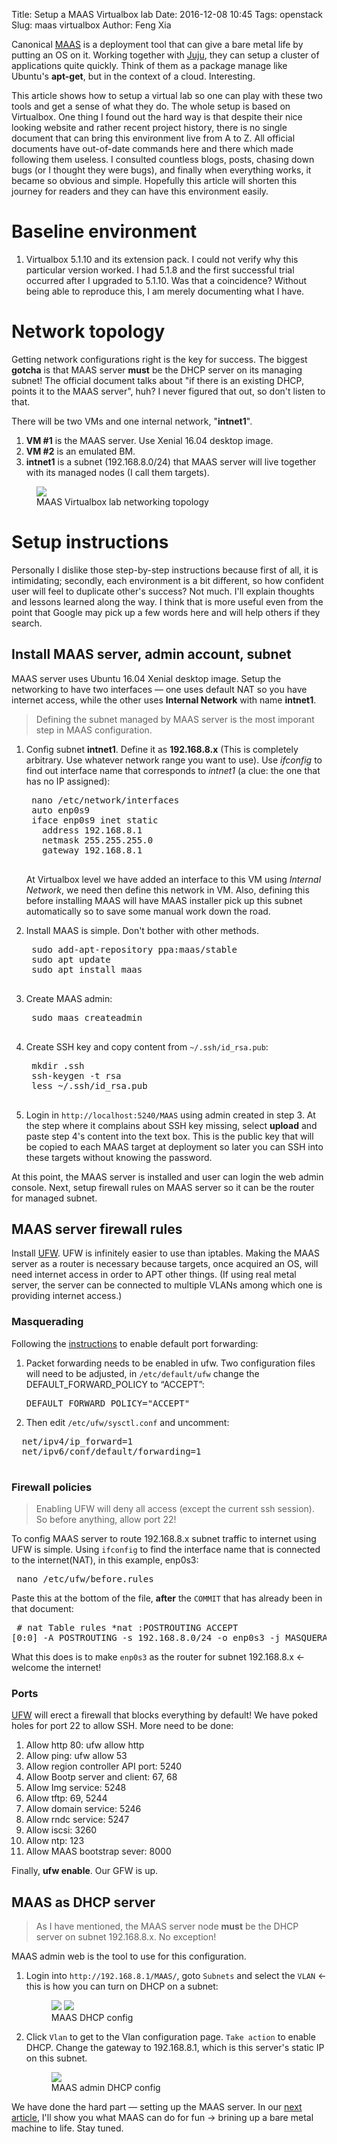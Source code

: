 Title: Setup a MAAS Virtualbox lab
Date: 2016-12-08 10:45
Tags: openstack
Slug: maas virtualbox
Author: Feng Xia

Canonical [MAAS][1] is a deployment tool that can give a bare metal life by putting an OS on it. Working together with [Juju][2], they can setup a cluster of applications quite quickly. Think of them as a package manage like Ubuntu's **apt-get**, but in the context of a cloud. Interesting.

[1]: http://maas.io/
[2]: https://www.ubuntu.com/cloud/juju

This article shows how to setup a virtual lab so one can play with these two tools and get a sense of what they do. The whole setup is based on Virtualbox. One 
thing I found out the hard way is that despite their nice looking website and rather recent project history, there is no single document that can bring this environment live from A to Z. All official documents have out-of-date commands here and there which made following them useless. I consulted countless blogs, posts, chasing down bugs (or I thought they were bugs), and finally when everything works, it became so obvious and simple. Hopefully this article will shorten this journey for readers and they can have this environment easily.


# Baseline environment

1. Virtualbox 5.1.10 and its extension pack. I could not verify why this particular version worked. I had 5.1.8 and the first successful trial occurred after I upgraded to 5.1.10. Was that a coincidence? Without being able to reproduce this, I am merely documenting what I have.

# Network topology

Getting network configurations right is the key for success. The biggest **gotcha** is that MAAS server **must** be the DHCP server on its managing subnet! The official document talks about "if there is an existing DHCP, points it to the MAAS server", huh? I never figured that out, so don't listen to that.

There will be two VMs and one internal network, "**intnet1**".

1. **VM #1** is the MAAS server. Use Xenial 16.04 desktop image.
2. **VM #2** is an emulated BM. 
3. **intnet1** is a subnet (192.168.8.0/24) that MAAS server will live together with its managed nodes (I call them targets).

<figure class="row">
<img src="/images/maas_networking_topology.png" class="center-block img-responsive" />
<figcaption>MAAS Virtualbox lab networking topology</figcaption>
</figure>

# Setup instructions

Personally I dislike those step-by-step instructions because first of all, it is intimidating; secondly, each environment is a bit different, so how confident user will feel to duplicate other's success? Not much. I'll explain thoughts and lessons learned along the way. I think that is more useful even from the point that Google may pick up a few words here and will help others if they search.

## Install MAAS server, admin account, subnet

MAAS server uses Ubuntu 16.04 Xenial desktop image. Setup the networking to have two interfaces &mdash; one uses
default NAT so you have internet access, while the other uses **Internal Network** with name **intnet1**.

> Defining the subnet managed by MAAS server is the most imporant step in MAAS configuration. 

1. Config subnet **intnet1**. Define it as **192.168.8.x** (This is completely arbitrary. Use whatever
   network range you want to use). Use _ifconfig_ to find out interface name that corresponds
   to _intnet1_ (a clue: the one that has no IP assigned):

    <pre class="brush:bash;">
    nano /etc/network/interfaces
    auto enp0s9
    iface enp0s9 inet static
      address 192.168.8.1
      netmask 255.255.255.0
      gateway 192.168.8.1
    </pre>

    At Virtualbox level we have added an interface to this VM using _Internal Network_, we need then define this network in VM. Also, defining this before installing MAAS will have MAAS installer pick up this subnet automatically so to save some manual work down the road.

2. Install MAAS is simple. Don't bother with other methods.
    <pre class="brush:bash;">
    sudo add-apt-repository ppa:maas/stable
    sudo apt update
    sudo apt install maas
    </pre>

3. Create MAAS admin: 
    <pre class="brush:bash;">
    sudo maas createadmin
    </pre>

4. Create SSH key and copy content from `~/.ssh/id_rsa.pub`:
    <pre class="brush:bash;">
    mkdir .ssh
    ssh-keygen -t rsa
    less ~/.ssh/id_rsa.pub
    </pre>

5. Login in `http://localhost:5240/MAAS` using admin created in step 3. At
    the step where it complains about SSH key missing, select
    **upload** and paste step 4's content into the text box. This is
    the public key that will be copied to each MAAS target at
    deployment so later you can SSH into these targets without knowing
    the password.

At this point, the MAAS server is installed and user can login the web
admin console. Next, setup firewall rules on MAAS server so it can be
the router for managed subnet.

## MAAS server firewall rules

Install [UFW][]. UFW is infinitely easier to use than iptables. Making
the MAAS server as a router is necessary because targets, once
acquired an OS, will need internet access in order to APT other
things. (If using real metal server, the server can be connected to
multiple VLANs among which one is providing internet access.)

[UFW]: https://help.ubuntu.com/community/UFW

### Masquerading

Following the [instructions][4] to enable default port forwarding:

[4]: https://help.ubuntu.com/lts/serverguide/firewall.html

1. Packet forwarding needs to be enabled in ufw. Two configuration
   files will need to be adjusted, in `/etc/default/ufw` change the
   DEFAULT_FORWARD_POLICY to “ACCEPT”:
   <pre class="brush:bash;">
   DEFAULT_FORWARD_POLICY="ACCEPT"
   </pre>

2. Then edit `/etc/ufw/sysctl.conf` and uncomment:
  <pre class="brush:bash;">
  net/ipv4/ip_forward=1
  net/ipv6/conf/default/forwarding=1
  </pre>
  
### Firewall policies

> Enabling UFW will deny all access (except the current ssh session). So before anything, allow port 22!

To config MAAS server to route 192.168.8.x subnet traffic to internet
using UFW is simple. Using `ifconfig` to find the interface name that
is connected to the internet(NAT), in this example, enp0s3:
    <pre class="brush:bash;">
    nano /etc/ufw/before.rules
    </pre>

Paste this at the bottom of the file, **after** the `COMMIT` that has
already been in that document:
    <pre class="brush:bash;">
    # nat Table rules
    *nat
    :POSTROUTING ACCEPT [0:0]
    -A POSTROUTING -s 192.168.8.0/24 -o enp0s3 -j MASQUERADE
    COMMIT
    </pre>

What this does is to make `enp0s3` as the router for subnet 192.168.8.x &larr; welcome the internet!

### Ports

[UFW][] will erect a firewall that blocks everything by default! We
have poked holes for port 22 to allow SSH. More need to be done:

1. Allow http 80: ufw allow http
2. Allow ping: ufw allow 53
3. Allow region controller API port: 5240
4. Allow Bootp server and client: 67, 68
5. Allow Img service: 5248
6. Allow tftp: 69, 5244
7. Allow domain service: 5246
8. Allow rndc service: 5247
9. Allow iscsi: 3260
10. Allow ntp: 123
11. Allow MAAS bootstrap sever: 8000

Finally, **ufw enable**. Our GFW is up.

## MAAS as DHCP server

> As I have mentioned, the MAAS server node **must** be the DHCP
> server on subnet 192.168.8.x. No exception!

MAAS admin web is the tool to use for this configuration. 

1. Login into `http://192.168.8.1/MAAS/`, goto `Subnets` and select
   the `VLAN` &larr; this is how you can turn on DHCP on a subnet:

    <figure class="row">
      <img src="/images/maas_vlan_config.png"
           class="center-block img-responsive" />
      <img src="/images/maas_subnet_config.png"
           class="center-block img-responsive" />    
      <figcaption>MAAS  DHCP config</figcaption>
    </figure>

2. Click `Vlan` to get to the Vlan configuration page. `Take action`
   to enable DHCP. Change the gateway to 192.168.8.1, which is this
   server's static IP on this subnet.

    <figure class="row">
    <img src="/images/maas_dhcp_config.png" class="center-block img-responsive" />
    <figcaption>MAAS admin DHCP config</figcaption>
    </figure>


We have done the hard part &mdash; setting up the MAAS server. In our
[next article][3], I'll show you what MAAS can do for fun &rarr;
brining up a bare metal machine to life. Stay tuned.

[3]: {filename}/workspace/openstack/maas_target.md
